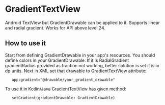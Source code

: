 # GradientTextView
Android TextView but GradientDrawable can be applied to it. Supports linear and radial gradient. Works for API above level 24.

## How to use it
Start from defining GradientDrawable in your app's resources. You should define colors in your GradientDrawable. 
If it is RadialGradient gradientRadius provided as fraction not working, better solution is set it is in dp units.
Next in XML set that drawable to GradientTextView attribute:
```
   app:gradient="@drawable/your_gradient_drawable"
```
To use it in Kotlin/Java GradientTextView has given method:
```
   setGradient(gradientDrawable: GradientDrawable)

